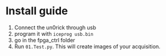 # Install guide

1. Connect the un0rick through usb 
2. program it with `iceprog usb.bin`
3. go in the fpga_ctrl folder
4. Run `01.Test.py`. This will create images of your acquisition.


